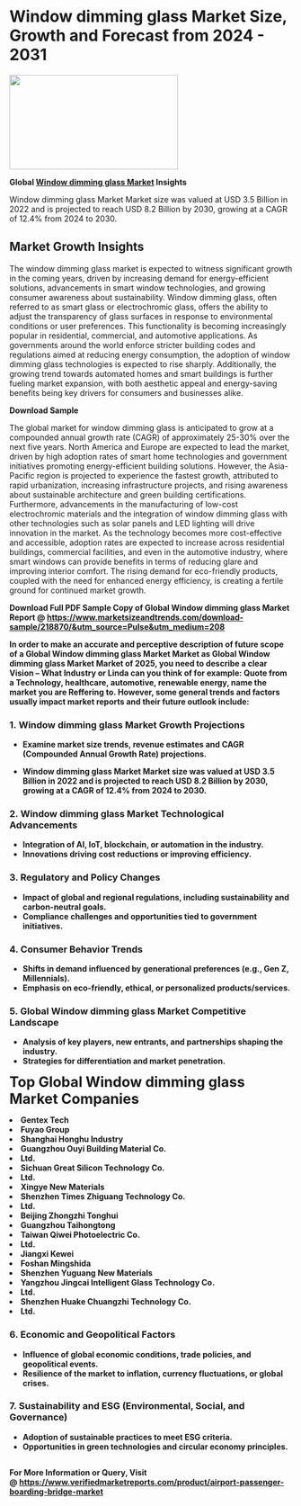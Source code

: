 <H1>Window dimming glass Market Size, Growth and Forecast from 2024 - 2031</H1><img class="aligncenter size-medium wp-image-584254" src="https://thirdeyenews.in/wp-content/uploads/2024/09/Global-Market-Research-300x168.jpeg" alt="" width="300" height="168" /><p><strong>Global&nbsp;<a href="https://www.marketsizeandtrends.com/download-sample/218870/&amp;utm_source=Pulse&amp;utm_medium=208">Window dimming glass Market</a> Insights</strong></p><p>Window dimming glass Market Market size was valued at USD 3.5 Billion in 2022 and is projected to reach USD 8.2 Billion by 2030, growing at a CAGR of 12.4% from 2024 to 2030.</p><p><h2>Market Growth Insights</h2> <p>The window dimming glass market is expected to witness significant growth in the coming years, driven by increasing demand for energy-efficient solutions, advancements in smart window technologies, and growing consumer awareness about sustainability. Window dimming glass, often referred to as smart glass or electrochromic glass, offers the ability to adjust the transparency of glass surfaces in response to environmental conditions or user preferences. This functionality is becoming increasingly popular in residential, commercial, and automotive applications. As governments around the world enforce stricter building codes and regulations aimed at reducing energy consumption, the adoption of window dimming glass technologies is expected to rise sharply. Additionally, the growing trend towards automated homes and smart buildings is further fueling market expansion, with both aesthetic appeal and energy-saving benefits being key drivers for consumers and businesses alike.</p> <p><strong>Download Sample</strong></p> <p>The global market for window dimming glass is anticipated to grow at a compounded annual growth rate (CAGR) of approximately 25-30% over the next five years. North America and Europe are expected to lead the market, driven by high adoption rates of smart home technologies and government initiatives promoting energy-efficient building solutions. However, the Asia-Pacific region is projected to experience the fastest growth, attributed to rapid urbanization, increasing infrastructure projects, and rising awareness about sustainable architecture and green building certifications. Furthermore, advancements in the manufacturing of low-cost electrochromic materials and the integration of window dimming glass with other technologies such as solar panels and LED lighting will drive innovation in the market. As the technology becomes more cost-effective and accessible, adoption rates are expected to increase across residential buildings, commercial facilities, and even in the automotive industry, where smart windows can provide benefits in terms of reducing glare and improving interior comfort. The rising demand for eco-friendly products, coupled with the need for enhanced energy efficiency, is creating a fertile ground for continued market growth. <p><strong></p><p><span class=""><strong>Download Full PDF Sample Copy of Global Window dimming glass Market Report</strong> @ <a href="https://www.marketsizeandtrends.com/download-sample/218870/&amp;utm_source=Pulse&amp;utm_medium=208" target="_blank">https://www.marketsizeandtrends.com/download-sample/218870/&amp;utm_source=Pulse&amp;utm_medium=208</a></span></p><p>In order to make an accurate and perceptive description of future scope of a Global&nbsp;Window dimming glass Market Market as Global&nbsp;Window dimming glass Market Market of 2025, you need to describe a clear Vision &ndash; What Industry or Linda can you think of for example: Quote from a Technology, healthcare, automotive, renewable energy, name the market you are Reffering to. However, some general trends and factors usually impact market reports and their future outlook include:</p><h3>1.&nbsp;<strong>Window dimming glass Market Growth Projections</strong></h3><ul><li>Examine market size trends, revenue estimates and CAGR (Compounded Annual Growth Rate) projections.</li><li><p>Window dimming glass Market Market size was valued at USD 3.5 Billion in 2022 and is projected to reach USD 8.2 Billion by 2030, growing at a CAGR of 12.4% from 2024 to 2030.</p></li></ul><h3>2.&nbsp;<strong>Window dimming glass Market Technological Advancements</strong></h3><ul><li>Integration of AI, IoT, blockchain, or automation in the industry.</li><li>Innovations driving cost reductions or improving efficiency.</li></ul><h3>3.&nbsp;<strong>Regulatory and Policy Changes</strong></h3><ul><li>Impact of global and regional regulations, including sustainability and carbon-neutral goals.</li><li>Compliance challenges and opportunities tied to government initiatives.</li></ul><h3>4.&nbsp;<strong>Consumer Behavior Trends</strong></h3><ul><li>Shifts in demand influenced by generational preferences (e.g., Gen Z, Millennials).</li><li>Emphasis on eco-friendly, ethical, or personalized products/services.</li></ul><h3>5.&nbsp;<strong>Global Window dimming glass Market Competitive Landscape</strong></h3><ul><li>Analysis of key players, new entrants, and partnerships shaping the industry.</li><li>Strategies for differentiation and market penetration.</li></ul><p data-pm-slice="1 1 []"><span style="color: inherit; font-family: inherit; font-size: 25px;">Top Global Window dimming glass Market Companies</span></p><div class="" data-test-id=""><p><li>Gentex Tech</li><li> Fuyao Group</li><li> Shanghai Honghu Industry</li><li> Guangzhou Ouyi Building Material Co.</li><li> Ltd.</li><li> Sichuan Great Silicon Technology Co.</li><li> Ltd.</li><li> Xingye New Materials</li><li> Shenzhen Times Zhiguang Technology Co.</li><li> Ltd.</li><li> Beijing Zhongzhi Tonghui</li><li> Guangzhou Taihongtong</li><li> Taiwan Qiwei Photoelectric Co.</li><li> Ltd.</li><li> Jiangxi Kewei</li><li> Foshan Mingshida</li><li> Shenzhen Yuguang New Materials</li><li> Yangzhou Jingcai Intelligent Glass Technology Co.</li><li> Ltd.</li><li> Shenzhen Huake Chuangzhi Technology Co.</li><li> Ltd.</li></p></div><h3>6.&nbsp;<strong>Economic and Geopolitical Factors</strong></h3><ul><li>Influence of global economic conditions, trade policies, and geopolitical events.</li><li>Resilience of the market to inflation, currency fluctuations, or global crises.</li></ul><h3>7.&nbsp;<strong>Sustainability and ESG (Environmental, Social, and Governance)</strong></h3><ul><li>Adoption of sustainable practices to meet ESG criteria.</li><li>Opportunities in green technologies and circular economy principles.</li></ul><h2><strong style="font-size: 14px;">For More Information or Query, Visit @&nbsp;</strong><a style="background-color: #ffffff; font-size: 14px;" href="https://www.marketsizeandtrends.com/report/window-dimming-glass-market/" target="_blank">https://www.verifiedmarketreports.com/product/airport-passenger-boarding-bridge-market</a></h2>
